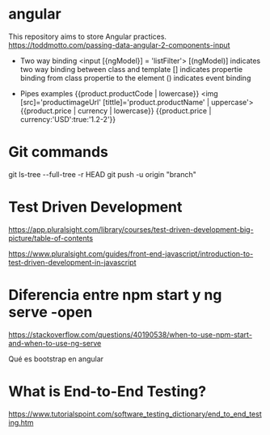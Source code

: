 # angular
This repository aims to store Angular practices.
https://toddmotto.com/passing-data-angular-2-components-input
- Two way binding
<input [{ngModel}] = 'listFilter'>
[(ngModel)] indicates two way binding between class and template
[] indicates propertie binding from class propertie to the element
() indicates event binding

- Pipes examples
{{product.productCode | lowercase}}
<img [src]='productimageUrl'
  [tittle]='product.productName' | uppercase'>
{{product.price | currency | lowercase}}
{{product.price | currency:'USD':true:'1.2-2'}}

# Git commands
git ls-tree --full-tree -r HEAD
git push -u origin "branch"

# Test Driven Development
https://app.pluralsight.com/library/courses/test-driven-development-big-picture/table-of-contents

https://www.pluralsight.com/guides/front-end-javascript/introduction-to-test-driven-development-in-javascript

# Diferencia entre npm start y ng serve -open
https://stackoverflow.com/questions/40190538/when-to-use-npm-start-and-when-to-use-ng-serve

Qué es bootstrap en angular

# What is End-to-End Testing?
https://www.tutorialspoint.com/software_testing_dictionary/end_to_end_testing.htm
